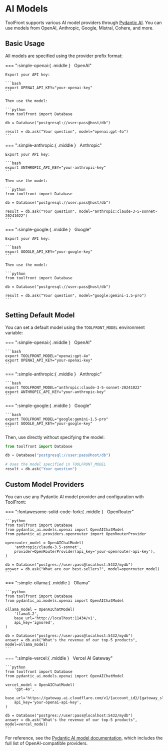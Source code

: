 # AI Models

ToolFront supports various AI model providers through [Pydantic AI](https://ai.pydantic.dev/models/). You can use models from OpenAI, Anthropic, Google, Mistral, Cohere, and more.

## Basic Usage

All models are specified using the provider prefix format:

<div class="tabbed-set" markdown="1">

=== ":simple-openai:{ .middle } &nbsp; OpenAI"

    Export your API key:

    ```bash
    export OPENAI_API_KEY="your-openai-key"
    ```

    Then use the model:

    ```python
    from toolfront import Database

    db = Database("postgresql://user:pass@host/db")

    result = db.ask("Your question", model="openai:gpt-4o")
    ```

=== ":simple-anthropic:{ .middle } &nbsp; Anthropic"

    Export your API key:

    ```bash
    export ANTHROPIC_API_KEY="your-anthropic-key"
    ```

    Then use the model:

    ```python
    from toolfront import Database

    db = Database("postgresql://user:pass@host/db")

    result = db.ask("Your question", model="anthropic:claude-3-5-sonnet-20241022")
    ```

=== ":simple-google:{ .middle } &nbsp; Google"

    Export your API key:

    ```bash
    export GOOGLE_API_KEY="your-google-key"
    ```

    Then use the model:

    ```python
    from toolfront import Database

    db = Database("postgresql://user:pass@host/db")

    result = db.ask("Your question", model="google:gemini-1.5-pro")
    ```

</div>

## Setting Default Model

You can set a default model using the `TOOLFRONT_MODEL` environment variable:

<div class="tabbed-set" markdown="1">

=== ":simple-openai:{ .middle } &nbsp; OpenAI"

    ```bash
    export TOOLFRONT_MODEL="openai:gpt-4o"
    export OPENAI_API_KEY="your-openai-key"
    ```

=== ":simple-anthropic:{ .middle } &nbsp; Anthropic"

    ```bash
    export TOOLFRONT_MODEL="anthropic:claude-3-5-sonnet-20241022"
    export ANTHROPIC_API_KEY="your-anthropic-key"
    ```

=== ":simple-google:{ .middle } &nbsp; Google"

    ```bash
    export TOOLFRONT_MODEL="google:gemini-1.5-pro"
    export GOOGLE_API_KEY="your-google-key"
    ```

Then, use directly without specifying the model:

```python
from toolfront import Database

db = Database("postgresql://user:pass@host/db")

# Uses the model specified in TOOLFRONT_MODEL
result = db.ask("Your question")
```

</div>

## Custom Model Providers

You can use any Pydantic AI model provider and configuration with ToolFront:

<div class="tabbed-set" markdown="1">

=== ":fontawesome-solid-code-fork:{ .middle } &nbsp; OpenRouter"

    ```python
    from toolfront import Database
    from pydantic_ai.models.openai import OpenAIChatModel
    from pydantic_ai.providers.openrouter import OpenRouterProvider

    openrouter_model = OpenAIChatModel(
        'anthropic/claude-3.5-sonnet',
        provider=OpenRouterProvider(api_key='your-openrouter-api-key'),
    )

    db = Database("postgres://user:pass@localhost:5432/mydb")
    answer = db.ask("What are our best-sellers?", model=openrouter_model)
    ```

=== ":simple-ollama:{ .middle } &nbsp; Ollama"

    ```python
    from toolfront import Database
    from pydantic_ai.models.openai import OpenAIChatModel

    ollama_model = OpenAIChatModel(
        'llama3.2',
        base_url='http://localhost:11434/v1',
        api_key='ignored',
    )

    db = Database("postgres://user:pass@localhost:5432/mydb")
    answer = db.ask("What's the revenue of our top-5 products", model=ollama_model)
    ```

=== ":simple-vercel:{ .middle } &nbsp; Vercel AI Gateway"

    ```python
    from toolfront import Database
    from pydantic_ai.models.openai import OpenAIChatModel

    vercel_model = OpenAIChatModel(
        'gpt-4o',
        base_url='https://gateway.ai.cloudflare.com/v1/{account_id}/{gateway_slug}/openai',
        api_key='your-openai-api-key',
    )

    db = Database("postgres://user:pass@localhost:5432/mydb")
    answer = db.ask("What's the revenue of our top-5 products", model=vercel_model)
    ```

</div>

For reference, see the [Pydantic AI model documentation](https://ai.pydantic.dev/models/), which includes the full list of OpenAI-compatible providers.